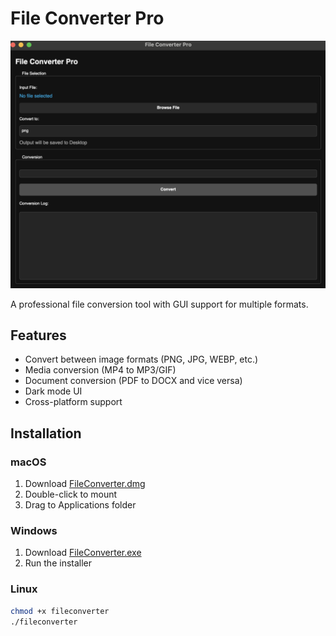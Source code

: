# File Converter Pro

![App Icon](/assets/1.png)

A professional file conversion tool with GUI support for multiple formats.

## Features
- Convert between image formats (PNG, JPG, WEBP, etc.)
- Media conversion (MP4 to MP3/GIF)
- Document conversion (PDF to DOCX and vice versa)
- Dark mode UI
- Cross-platform support

## Installation
### macOS
1. Download [FileConverter.dmg]()
2. Double-click to mount
3. Drag to Applications folder

### Windows
1. Download [FileConverter.exe]()
2. Run the installer

### Linux
```bash
chmod +x fileconverter
./fileconverter